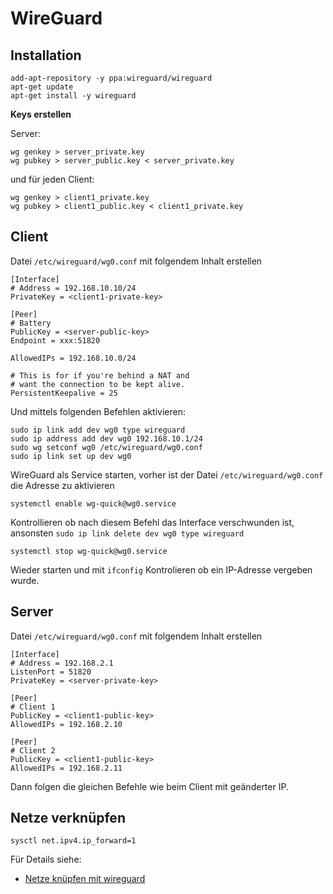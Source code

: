 WireGuard
=========

Installation
------------

    add-apt-repository -y ppa:wireguard/wireguard
    apt-get update
    apt-get install -y wireguard

**Keys erstellen**

Server:

    wg genkey > server_private.key
    wg pubkey > server_public.key < server_private.key
    
und für jeden Client:
    
    wg genkey > client1_private.key
    wg pubkey > client1_public.key < client1_private.key

Client
------
     
Datei `/etc/wireguard/wg0.conf` mit folgendem Inhalt erstellen   
   
    [Interface]
    # Address = 192.168.10.10/24
    PrivateKey = <client1-private-key>
    
    [Peer]
    # Battery
    PublicKey = <server-public-key>
    Endpoint = xxx:51820
    
    AllowedIPs = 192.168.10.0/24
    
    # This is for if you're behind a NAT and
    # want the connection to be kept alive.
    PersistentKeepalive = 25

Und mittels folgenden Befehlen aktivieren:    

    sudo ip link add dev wg0 type wireguard
    sudo ip address add dev wg0 192.168.10.1/24
    sudo wg setconf wg0 /etc/wireguard/wg0.conf
    sudo ip link set up dev wg0
    
WireGuard als Service starten, vorher ist der Datei `/etc/wireguard/wg0.conf` die Adresse zu aktivieren

    systemctl enable wg-quick@wg0.service
    
Kontrollieren ob nach diesem Befehl das Interface verschwunden ist, ansonsten `sudo ip link delete dev wg0 type wireguard`  
    
    systemctl stop wg-quick@wg0.service
    
Wieder starten und mit `ifconfig` Kontrolieren ob ein IP-Adresse vergeben wurde.    
   
Server 
------

Datei `/etc/wireguard/wg0.conf` mit folgendem Inhalt erstellen 

    [Interface]
    # Address = 192.168.2.1
    ListenPort = 51820
    PrivateKey = <server-private-key>
    
    [Peer]
    # Client 1
    PublicKey = <client1-public-key>
    AllowedIPs = 192.168.2.10
    
    [Peer]
    # Client 2
    PublicKey = <client1-public-key>
    AllowedIPs = 192.168.2.11

Dann folgen die gleichen Befehle wie beim Client mit geänderter IP.

Netze verknüpfen
----------------

    sysctl net.ipv4.ip_forward=1

Für Details siehe:

* [Netze knüpfen mit wireguard](https://www.commander1024.de/wordpress/2019/04/netze-knuepfen-mit-wireguard/)



   